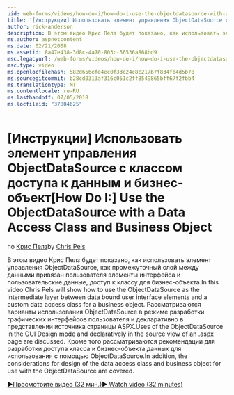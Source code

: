 ```yaml
---
uid: web-forms/videos/how-do-i/how-do-i-use-the-objectdatasource-with-a-data-access-class-and-business-object
title: '[Инструкции] Использовать элемент управления ObjectDataSource с классом доступа к данным и бизнес-объекта | Документация Майкрософт'
author: rick-anderson
description: В этом видео Крис Пелз будет показано, как использовать элемент управления ObjectDataSource в качестве промежуточный слой между элементы пользовательского интерфейса с привязкой к данным и пользовательские данные...
ms.author: aspnetcontent
ms.date: 02/21/2008
ms.assetid: 8a47e438-3d8c-4a70-803c-56536a868bd9
msc.legacyurl: /web-forms/videos/how-do-i/how-do-i-use-the-objectdatasource-with-a-data-access-class-and-business-object
msc.type: video
ms.openlocfilehash: 582d656efe4ec0f33c24c8c217b7f834fb4d5b78
ms.sourcegitcommit: b28cd0313af316c051c2ff8549865bff67f2fbb4
ms.translationtype: MT
ms.contentlocale: ru-RU
ms.lasthandoff: 07/05/2018
ms.locfileid: "37804625"
---
```

<a name="how-do-i-use-the-objectdatasource-with-a-data-access-class-and-business-object"></a><span data-ttu-id="d2533-103">[Инструкции] Использовать элемент управления ObjectDataSource с классом доступа к данным и бизнес-объект</span><span class="sxs-lookup"><span data-stu-id="d2533-103">[How Do I:] Use the ObjectDataSource with a Data Access Class and Business Object</span></span>
====================
<span data-ttu-id="d2533-104">по [Крис Пелз](https://twitter.com/chrispels)</span><span class="sxs-lookup"><span data-stu-id="d2533-104">by [Chris Pels](https://twitter.com/chrispels)</span></span>

<span data-ttu-id="d2533-105">В этом видео Крис Пелз будет показано, как использовать элемент управления ObjectDataSource, как промежуточный слой между данными привязан пользователя элементы интерфейса и пользовательские данные, доступ к классу для бизнес-объекта.</span><span class="sxs-lookup"><span data-stu-id="d2533-105">In this video Chris Pels will show how to use the ObjectDataSource as the intermediate layer between data bound user interface elements and a custom data access class for a business object.</span></span> <span data-ttu-id="d2533-106">Рассматриваются варианты использования ObjectDataSource в режиме разработки графических интерфейсов пользователя и декларативно в представлении источника страницы ASPX.</span><span class="sxs-lookup"><span data-stu-id="d2533-106">Uses of the ObjectDataSource in the GUI Design mode and declaratively in the source view of an .aspx page are discussed.</span></span> <span data-ttu-id="d2533-107">Кроме того рассматриваются рекомендации для разработки доступа класса и бизнес-объекта данных для использования с помощью ObjectDataSource.</span><span class="sxs-lookup"><span data-stu-id="d2533-107">In addition, the considerations for design of the data access class and business object for use with the ObjectDataSource are covered.</span></span>

[<span data-ttu-id="d2533-108">&#9654;Просмотрите видео (32 мин.)</span><span class="sxs-lookup"><span data-stu-id="d2533-108">&#9654; Watch video (32 minutes)</span></span>](https://channel9.msdn.com/Blogs/ASP-NET-Site-Videos/how-do-i-use-the-objectdatasource-with-a-data-access-class-and-business-object)
